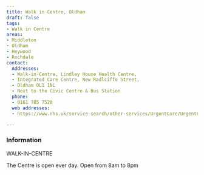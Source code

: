 ```yaml
---
title: Walk in Centre, Oldham
draft: false
tags:
- Walk in Centre
areas:
- Middleton
- Oldham
- Heywood
- Rochdale
contact:
  Addresses:
  - Walk-in-Centre, Lindley House Health Centre,
  - Integrated Care Centre, New Radlciffe Street,
  - Oldham OL1 1NL   
  - Next to the Civic Centre & Bus Station
  phone:
  - 0161 785 7520
  web addresses:
  - https://www.nhs.uk/service-search/other-services/UrgentCare/UrgentCareFinder?Location.Id=16197&Location.Name=Oldham%2C%20Greater%20Manchester%2C%20OL1&Location.County=Greater%20Manchester&Location.Postcode=OL1%201&Location.Latitude=53.545&Location.Longitude=-2.119&IsAandE=False&IsPharmacy=False&IsUrgentCare=True&IsOpenNow=False&MileValue=10

---
```

### Information
WALK-IN-CENTRE 

The Centre is open ever day.
Open from 8am to 8pm